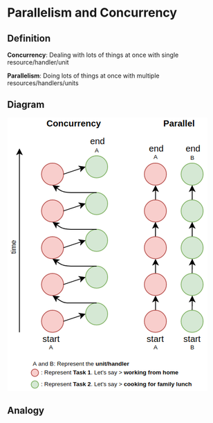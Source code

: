 # Parallelism and Concurrency

## Definition

**Concurrency**: Dealing with lots of things at once with single resource/handler/unit

**Parallelism**: Doing lots of things at once with multiple resources/handlers/units

## Diagram
![parallel and concurrent diagram](../parallel_concurrent.png)

## Analogy


